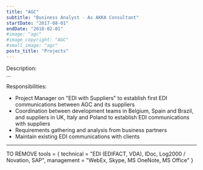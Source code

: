 ```yaml
---
title: "AGC"
subtitle: "Business Analyst - As AKKA Consultant"
startDate: "2017-08-01"
endDate: "2018-02-01"
#image: "agc"
#image_copyright: "AGC"
#small_image: "agc"
posts_title: "Projects"
---
```


Description:<br>
...<br>

Responsibilities:<br>
- Project Manager on "EDI with Suppliers" to establish first EDI communications between AGC and its suppliers<br>
- Coordination between development teams in Belgium, Spain and Brazil, and suppliers in UK, Italy and Poland to establish EDI communications with suppliers<br>
- Requirements gathering and analysis from business partners<br>
- Maintain existing EDI communications with clients<br>

****

TO REMOVE
tools = {
    technical = "EDI (EDIFACT, VDA), IDoc, Log2000 / Novation, SAP",
    management = "WebEx, Skype, MS OneNote, MS Office"
}
